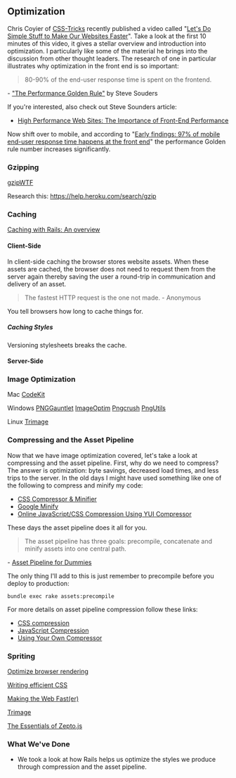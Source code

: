 Optimization
------------

Chris Coyier of [CSS-Tricks][] recently published a video called "[Let's Do Simple Stuff to Make Our Websites Faster][Simple Stuff]". Take a look at the first 10 minutes of this video, it gives a stellar overview and introduction into optimization. I particularly like some of the material he brings into the discussion from other thought leaders. The research of one in particular illustrates why optimization in the front end is so important:

> 80-90% of the end-user response time is spent on the frontend.

\- ["The Performance Golden Rule"][Golden Rule] by Steve Souders

If you're interested, also check out Steve Sounders article:

- [High Performance Web Sites: The Importance of Front-End Performance][Performance]

Now shift over to mobile, and according to "[Early findings: 97% of mobile end-user response time happens at the front end][97%]" the performance Golden rule number increases significantly.

### Gzipping

[gzipWTF][]

Research this: https://help.heroku.com/search/gzip

### Caching

[Caching with Rails: An overview][Caching]

#### Client-Side

In client-side caching the browser stores website assets. When these assets are cached, the browser does not need to request them from the server again thereby saving the user a round-trip in communication and delivery of an asset.

> The fastest HTTP request is the one not made.
\- Anonymous

You tell browsers how long to cache things for.

##### Caching Styles

Versioning stylesheets breaks the cache.


#### Server-Side



### Image Optimization

Mac
[CodeKit][]

Windows
[PNGGauntlet][]
[ImageOptim][]
[Pngcrush][]
[PngUtils][]

Linux
[Trimage][]

### Compressing and the Asset Pipeline

Now that we have image optimization covered, let's take a look at compressing and the asset pipeline. First, why do we need to compress? The answer is optimization: byte savings, decreased load times, and less trips to the server. In the old days I might have used something like one of the following to compress and minify my code:

- [CSS Compressor & Minifier][CSS compressor]
- [Google Minify][]
- [Online JavaScript/CSS Compression Using YUI Compressor][YUI Compressor]

These days the asset pipeline does it all for you.

> The asset pipeline has three goals:
> precompile, concatenate and minify assets into one central path.

\- [Asset Pipeline for Dummies][Asset Pipeline]

The only thing I'll add to this is just remember to precompile before you deploy to production:

    bundle exec rake assets:precompile

For more details on asset pipeline compression follow these links:

- [CSS compression][]
- [JavaScript Compression][JS Compression]
- [Using Your Own Compressor][Generic Compressor]

### Spriting






[Optimize browser rendering][Browser Rendering]

[Writing efficient CSS][Efficient CSS]

[Making the Web Fast(er)][Fast(er)]



[Trimage][]


[The Essentials of Zepto.js][Zepto]



### What We've Done

- We took a look at how Rails helps us optimize the styles we produce through compression and the asset pipeline.


[CSS-Tricks]:           http://css-tricks.com/
[Simple Stuff]:         http://css-tricks.com/video-screencasts/114-lets-do-simple-stuff-to-make-our-websites-faster/
[Golden Rule]:          http://www.stevesouders.com/blog/2012/02/10/the-performance-golden-rule/
[Performance]:          http://developer.yahoo.com/blogs/ydn/posts/2007/03/high_performanc/
[97%]:                  http://www.webperformancetoday.com/2011/04/20/desktop-vs-mobile-web-page-load-speed/
[gzipWTF]:              http://gzipwtf.com/
[Caching]:              http://edgeguides.rubyonrails.org/caching_with_rails.html
[CodeKit]:              http://incident57.com/codekit/
[PNGGauntlet]:          http://pnggauntlet.com/
[ImageOptim]:           http://imageoptim.com/
[Pngcrush]:             http://pmt.sourceforge.net/pngcrush/
[PngUtils]:             http://gnuwin32.sourceforge.net/packages/pngutils.htm
[Trimage]:              http://trimage.org/
[Zepto]:                http://net.tutsplus.com/tutorials/javascript-ajax/the-essentials-of-zepto-js/

[CSS Compressor]:       http://www.minifycss.com/css-compressor/
[Google Minify]:        https://code.google.com/p/minify/
[YUI Compressor]:       http://www.refresh-sf.com/yui/
[Asset Pipeline]:       http://coderberry.me/blog/2012/04/24/asset-pipeline-for-dummies/
                        "The Rails asset pipeline from the ground up."
[CSS Compression]:      http://edgeguides.rubyonrails.org/asset_pipeline.html#css-compression
[JS Compression]:       http://edgeguides.rubyonrails.org/asset_pipeline.html#javascript-compression
[Generic Compressor]:   http://edgeguides.rubyonrails.org/asset_pipeline.html#using-your-own-compressor


[Browser Rendering]:    https://developers.google.com/speed/docs/best-practices/rendering
[Efficient CSS]:        https://developer.mozilla.org/en/Writing_Efficient_CSS
[Fast(er)]:             http://www.igvita.com/slides/2012/railsconf-making-the-web-faster/#1
                        "RailsConf 2012"
